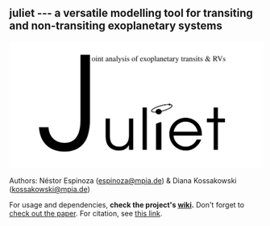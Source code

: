juliet --- a versatile modelling tool for transiting and non-transiting exoplanetary systems
---

![Juliet logo](juliet.png?raw=true)

Authors: Néstor Espinoza (espinoza@mpia.de) & Diana Kossakowski (kossakowski@mpia.de)

For usage and dependencies, **check the project's [wiki](https://github.com/nespinoza/juliet/wiki).**
Don't forget to [check out the paper](https://arxiv.org/abs/1812.08549).
For citation, see [this link](https://github.com/nespinoza/juliet/wiki/Citing-the-code).
